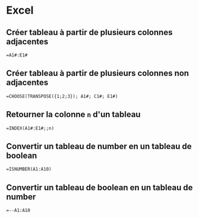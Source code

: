 # Excel

## Créer tableau à partir de plusieurs colonnes adjacentes

``` excel
=A1#:E1#
```

## Créer tableau à partir de plusieurs colonnes non adjacentes

``` excel
=CHOOSE(TRANSPOSE({1;2;3}); A1#; C1#; E1#)
```

## Retourner la colonne `n` d'un tableau

``` excel
=INDEX(A1#:E1#;;n)
```

## Convertir un tableau de number en un tableau de boolean

``` excel
=ISNUMBER(A1:A10)
```

## Convertir un tableau de boolean en un tableau de number

``` excel
=--A1:A10
```
